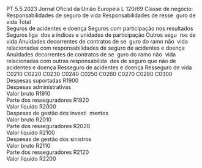PT  5.5.2023 Jornal Oficial da União Europeia L 120/69
 Classe de negócio:  Responsabilidades de seguro de vida  Responsabilidades de resse ­
guro de vida  Total  
Seguros de 
acidentes e 
doença  Seguros com 
participação 
nos resultados  Seguros liga ­
dos a índices 
e unidades de 
participação  Outros segu ­
ros de vida  Anuidades decorrentes 
de contratos de se ­
guro do ramo não ­
vida relacionadas com 
responsabilidades de 
seguro de acidentes e 
doença  Anuidades decorrentes 
de contratos de se ­
guro do ramo não ­
vida relacionadas com 
outras responsabilida ­
des de seguro que não 
de acidentes e doença  Resseguro de 
acidentes e 
doença  Resseguro de 
vida  
C0210  C0220  C0230  C0240  C0250  C0260  C0270  C0280  C0300  
Despesas suportadas  R1900  
Despesas administrativas  
Valor bruto  R1910  
Parte dos resseguradores  R1920  
Valor líquido  R2000  
Despesas de gestão dos investi ­
mentos  
Valor bruto  R2010  
Parte dos resseguradores  R2020  
Valor líquido  R2100  
Despesas de gestão dos sinistros  
Valor bruto  R2110  
Parte dos resseguradores  R2120  
Valor líquido  R2200